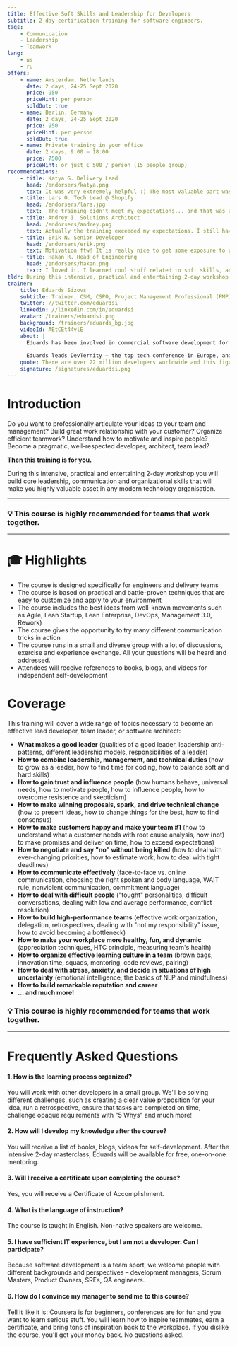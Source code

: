 ```yaml
---
title: Effective Soft Skills and Leadership for Developers
subtitle: 2-day certification training for software engineers.
tags:
    - Communication
    - Leadership
    - Teamwork
lang: 
    - us
    - ru
offers:
    - name: Amsterdam, Netherlands
      date: 2 days, 24-25 Sept 2020
      price: 950
      priceHint: per person
      soldOut: true
    - name: Berlin, Germany
      date: 2 days, 24-25 Sept 2020
      price: 950
      priceHint: per person
      soldOut: true
    - name: Private training in your office
      date: 2 days, 9:00 – 18:00
      price: 7500
      priceHint: or just € 500 / person (15 people group)
recommendations:
    - title: Katya G. Delivery Lead
      head: /endorsers/katya.png
      text: It was very extremely helpful :) The most valuable part was the part with communication advises like wrap the negatives into sandwich, challenge people and of course 3 yes rule :)
    - title: Lars O. Tech Lead @ Shopify
      head: /endorsers/lars.jpg
      text:  The training didn't meet my expectations... and that was awesome! I expected another "let's be agile" kind of training, which would be not that related to real projects I'm working on. Instead we've taken a look at the problems from a completely different perspective (soft skills) and I've received lots of useful information in that regard. Second day with discussions was great as well. At the end I have a pack of enthusiasm and ideas to try to improve things around me (not just work). Thanks for your great job and being such a positive guy!
    - title: Andrey I. Solutions Architect
      head: /endorsers/andrey.png
      text: Actually the training exceeded my expectations. I still have a lot of things to reconsider in my life and try out. Kind of life-changing thing. Thank you!
    - title: Erik N. Senior Developer
      head: /endorsers/erik.png
      text: Motivation ftw! It is really nice to get some exposure to people like you - makes you look into work and career at a different angle.
    - title: Hakan R. Head of Engineering
      head: /endorsers/hakan.png
      text: I loved it. I learned cool stuff related to soft skills, and also I liked parts about personal kanban and how to plan our personal goals. :)
tldr: During this intensive, practical and entertaining 2-day workshop you will build core leadership, communication, and organizational skills that will make you highly valuable asset in any modern technology organisation.
trainer:
    title: Eduards Sizovs
    subtitle: Trainer, CSM, CSPO, Project Management Professional (PMP), and ICF certified coach.
    twitter: //twitter.com/eduardsi
    linkedin: //linkedin.com/in/eduardsi
    avatar: /trainers/eduardsi.png
    background: /trainers/eduards_bg.jpg
    videoId: AEtCEt44vlE
    about: |
      Eduards has been involved in commercial software development for over 15 years. He quickly grew from a developer to architect, from architect to software engineering manager, from manager to IT director. Today, Eduards is mentoring senior developers, architects and their managers. 
      
      Eduards leads DevTernity – the top tech conference in Europe, and is the founder of a startup DevTube (#1 Hackernews, #3 ProductHunt). He is a well-known international speaker, who had spoken at the largest conferences Worldwide. Eduards is a certified enterprise architect, CSM, CSPO and ICF coach.
    quote: There are over 22 million developers worldwide and this figure is expected to rise to 26 million in 2022. My goal is to equip you with skills that will set you apart from competitors. See you at the masterclass!
    signature: /signatures/eduardsi.png
---
```


# Introduction
Do you want to professionally articulate your ideas to your team and management? Build great work relationship with your customer? Organize efficient teamwork? Understand how to motivate and inspire people? Become a pragmatic, well-respected developer, architect, team lead?

**Then this training is for you.**

During this intensive, practical and entertaining 2-day workshop you will build core leadership, communication and organizational skills that will make you highly valuable asset in any modern technology organisation.

---

### 💡 This course is highly recommended for teams that work together.

---

# 🎓 Highlights

- The course is designed specifically for engineers and delivery teams
- The course is based on practical and battle-proven techniques that are easy to customize and apply to your environment
- The course includes the best ideas from well-known movements such as Agile, Lean Startup, Lean Enterprise, DevOps, Management 3.0, Rework)
- The course gives the opportunity to try many different communication tricks in action
- The course runs in a small and diverse group with a lot of discussions, exercise and experience exchange. All your questions will be heard and addressed.
- Attendees will receive references to books, blogs, and videos for independent self-development

# Coverage

This training will cover a wide range of topics necessary to become an effective lead developer, team leader, or software architect:

- **What makes a good leader** (qualities of a good leader, leadership anti-patterns, different leadership models, responsibilities of a leader)
- **How to combine leadership, management, and technical duties** (how to grow as a leader, how to find time for coding, how to balance soft and hard skills)
- **How to gain trust and influence people** (how humans behave, universal needs, how to motivate people, how to influence people, how to overcome resistence and skepticism)
- **How to make winning proposals, spark, and drive technical change** (how to present ideas, how to change things for the best, how to find consensus)
- **How to make customers happy and make your team #1** (how to understand what a customer needs with root cause analysis, how (not) to make promises and deliver on time, how to exceed expectations)
- **How to negotiate and say "no" without being killed** (how to deal with ever-changing priorities, how to estimate work, how to deal with tight deadlines)
- **How to communicate effectively** (face-to-face vs. online communication, choosing the right spoken and body language, WAIT rule, nonviolent communication, commitment language)
- **How to deal with difficult people** ("tought" personalities, difficult conversations, dealing with low and average performance, conflict resolution)
- **How to build high-performance teams** (effective work organization, delegation, retrospectives, dealing with "not my responsibility" issue, how to avoid becoming a bottleneck)
- **How to make your workplace more healthy, fun, and dynamic** (appreciation techniques, HTC principle, measuring team's health)
- **How to organize effective learning culture in a team** (brown bags, innovation time, squads, mentoring, code reviews, pairing)
- **How to deal with stress, anxiety, and decide in situations of high uncertainty** (emotional intelligence, the basics of NLP and mindfulness)
- **How to build remarkable reputation and career**
- **… and much more!**

### 💡 This course is highly recommended for teams that work together.

---

# Frequently Asked Questions

#### 1. How is the learning process organized?
You will work with other developers in a small group. We'll be solving different challenges, such as creating a clear value proposition for your idea, run a retrospective, ensure that tasks are completed on time, challenge opaque requirements with "5 Whys" and much more!

#### 2. How will I develop my knowledge after the course?
You will receive a list of books, blogs, videos for self-development. After the intensive 2-day masterclass, Eduards will be available for free, one-on-one mentoring.

#### 3. Will I receive a certificate upon completing the course?
Yes, you will receive a Certificate of Accomplishment.

#### 4. What is the language of instruction?
The course is taught in English. Non-native speakers are welcome.

#### 5. I have sufficient IT experience, but I am not a developer. Can I participate?
Because software development is a team sport, we welcome people with different backgrounds and perspectives – development managers, Scrum Masters, Product Owners, SREs, QA engineers.

#### 6. How do I convince my manager to send me to this course?
Tell it like it is: Coursera is for beginners, conferences are for fun and you want to learn serious stuff. You will learn how to inspire teammates, earn a certificate, and bring tons of inspiration back to the workplace. If you dislike the course, you'll get your money back. No questions asked.